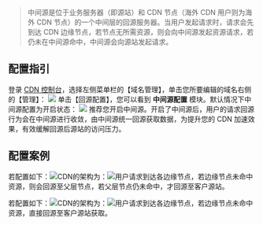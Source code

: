 > 中间源是位于业务服务器（即源站）和 CDN 节点（海外 CDN 用户则为海外 CDN 节点）的一个中间层的回源服务器。当用户发起请求时，请求会先到达 CDN 边缘节点，若节点无所需资源，则会向中间源发起资源请求，若仍未在中间源命中，中间源会向源站发起请求。

## 配置指引
登录 [CDN 控制台](http://console.tce.fsphere.cn/cdn)，选择左侧菜单栏的【域名管理】，单击您所要编辑的域名右侧的【管理】：
![](https://mc.qcloudimg.com/static/img/1f2cb594cd614b62b589cb20a20ed362/basic-config-1.png)
单击【回源配置】，您可以看到 **中间源配置** 模块。默认情况下中间源配置为开启状态：
![](https://mc.qcloudimg.com/static/img/09edbb5616e6a110c5c5ff7cc62efe53/middle-config-1.png)
推荐您开启中间源。开启了中间源后，用户的请求回源行为会在中间源进行收敛，由中间源统一回源获取数据，为提升您的 CDN 加速效果，有效缓解回源后源站的访问压力。

## 配置案例

若配置如下：![](https://mc.qcloudimg.com/static/img/09edbb5616e6a110c5c5ff7cc62efe53/middle-config-1.png)CDN的架构为：![](https://mc.qcloudimg.com/static/img/d51c746c04251579e09995adfea0b669/middle-config-2.png)用户请求到达各边缘节点，若边缘节点未命中资源，则会回源至父层节点，若父层节点仍未命中，才回源至客户源站。

若配置如下：![](https://mc.qcloudimg.com/static/img/798c46d5624b29526d78372ccd3c1a78/middle-config-4.png)CDN的架构为：![](https://mc.qcloudimg.com/static/img/7d91b1ba3394b1b900af2d3ac810648e/middle-config-3.png)用户请求到达各边缘节点，若边缘节点未命中资源，直接回源至客户源站获取。
